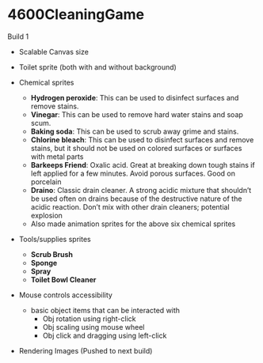 # 4600CleaningGame

Build 1
- Scalable Canvas size


- Toilet sprite (both with and without background)


- Chemical sprites
  - **Hydrogen peroxide**: This can be used to disinfect surfaces and remove stains. 
  - **Vinegar**: This can be used to remove hard water stains and soap scum. 
  - **Baking soda**: This can be used to scrub away grime and stains. 
  - **Chlorine bleach**: This can be used to disinfect surfaces and remove stains, but it should not be used on colored surfaces or surfaces with metal parts 
  - **Barkeeps Friend**: Oxalic acid. Great at breaking down tough stains if left applied for a few minutes. Avoid porous surfaces. Good on porcelain 
  - **Draino**: Classic drain cleaner. A strong acidic mixture that shouldn’t be used often on drains because of the destructive nature of the acidic reaction. Don’t mix with other drain cleaners; potential explosion
  - Also made animation sprites for the above six chemical sprites
  

- Tools/supplies sprites
  - **Scrub Brush**
  - **Sponge**
  - **Spray**
  - **Toilet Bowl Cleaner**


- Mouse controls accessibility
  - basic object items that can be interacted with
    - Obj rotation using right-click
    - Obj scaling using mouse wheel
    - Obj click and dragging using left-click


- Rendering Images (Pushed to next build)